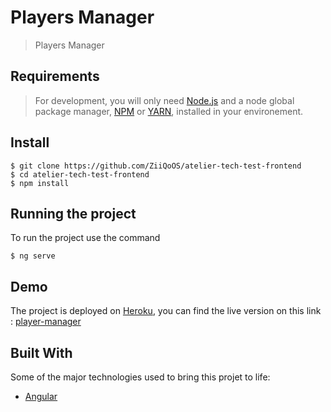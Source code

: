 # Players Manager

> Players Manager
## Requirements

> For development, you will only need [Node.js](https://nodejs.org/) and a node global package manager, [NPM](https://npmjs.org/) or [YARN](https://yarnpkg.com/), installed in your environement.
## Install

    $ git clone https://github.com/ZiiQoOS/atelier-tech-test-frontend
    $ cd atelier-tech-test-frontend
    $ npm install

## Running the project

To run the project use the command

    $ ng serve

## Demo
The project is deployed on [Heroku](https://heroku.com), you can find the live version on this link : [player-manager](https://atelier-tech-test-frontend.herokuapp.com//)


## Built With
Some of the major technologies used to bring this projet to life:
* [Angular](https://angular.io/)